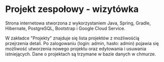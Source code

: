 # Projekt zespołowy - wizytówka

Strona internetowa stworzona z wykorzystaniem Java, Spring, Gradle, Hibernate, PostgreSQL, Bootstrap i Google Cloud Service.

W zakładce "Projekty" znajduje się lista projektów z możliwośćią przejrzenia detali. Po zalogowaniu (login: admin, hasło: admin) pojawia się możliwość utworzenia nowego projektu oraz edytowania i usuwania istniejących. Dane o projektach są trzymane w bazie danych w chmurze.
